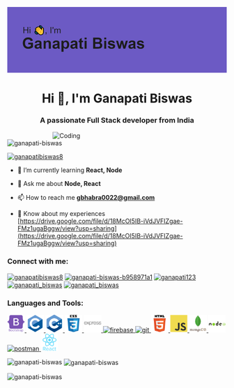 [![MasterHead](https://raw.githubusercontent.com/Ganapati-Biswas/Ganapati-Biswas/main/header.png)](https://github.com/Ganapati-Biswas)
<h1 align="center">Hi 👋, I'm Ganapati Biswas</h1>
<h3 align="center">A passionate Full Stack developer from India</h3>
<img align="right" alt="Coding" width="400" src="https://camo.githubusercontent.com/c1dcb74cc1c1835b1d716f5051499a2814c683c806b15f04b0eba492863703e9/68747470733a2f2f63646e2e6472696262626c652e636f6d2f75736572732f3733303730332f73637265656e73686f74732f363538313234332f6176656e746f2e676966">

<p align="left"> <img src="https://komarev.com/ghpvc/?username=ganapati-biswas&label=Profile%20views&color=0e75b6&style=flat" alt="ganapati-biswas" /> </p>


<p align="left"> <a href="https://twitter.com/ganapatibiswas8" target="blank"><img src="https://img.shields.io/twitter/follow/ganapatibiswas8?logo=twitter&style=for-the-badge" alt="ganapatibiswas8" /></a> </p>

- 🌱 I’m currently learning **React, Node**

- 💬 Ask me about **Node, React**

- 📫 How to reach me **gbhabra0022@gmail.com**

- 📄 Know about my experiences [https://drive.google.com/file/d/18McOI5IB-iVdJVFIZgae-FMz1ugaBggw/view?usp=sharing](https://drive.google.com/file/d/18McOI5IB-iVdJVFIZgae-FMz1ugaBggw/view?usp=sharing)

<h3 align="left">Connect with me:</h3>
<p align="left">
<a href="https://twitter.com/ganapatibiswas8" target="blank"><img align="center" src="https://raw.githubusercontent.com/rahuldkjain/github-profile-readme-generator/master/src/images/icons/Social/twitter.svg" alt="ganapatibiswas8" height="30" width="40" /></a>
<a href="https://linkedin.com/in/ganapati-biswas-b958971a1" target="blank"><img align="center" src="https://raw.githubusercontent.com/rahuldkjain/github-profile-readme-generator/master/src/images/icons/Social/linked-in-alt.svg" alt="ganapati-biswas-b958971a1" height="30" width="40" /></a>
<a href="https://www.codechef.com/users/ganapati123" target="blank"><img align="center" src="https://cdn.jsdelivr.net/npm/simple-icons@3.1.0/icons/codechef.svg" alt="ganapati123" height="30" width="40" /></a>
<a href="https://codeforces.com/profile/ganapati_biswas" target="blank"><img align="center" src="https://raw.githubusercontent.com/rahuldkjain/github-profile-readme-generator/master/src/images/icons/Social/codeforces.svg" alt="ganapati_biswas" height="30" width="40" /></a>
<a href="https://www.leetcode.com/ganapati_biswas" target="blank"><img align="center" src="https://raw.githubusercontent.com/rahuldkjain/github-profile-readme-generator/master/src/images/icons/Social/leet-code.svg" alt="ganapati_biswas" height="30" width="40" /></a>
</p>

<h3 align="left">Languages and Tools:</h3>
<p align="left"> <a href="https://getbootstrap.com" target="_blank" rel="noreferrer"> <img src="https://raw.githubusercontent.com/devicons/devicon/master/icons/bootstrap/bootstrap-plain-wordmark.svg" alt="bootstrap" width="40" height="40"/> </a> <a href="https://www.cprogramming.com/" target="_blank" rel="noreferrer"> <img src="https://raw.githubusercontent.com/devicons/devicon/master/icons/c/c-original.svg" alt="c" width="40" height="40"/> </a> <a href="https://www.w3schools.com/cpp/" target="_blank" rel="noreferrer"> <img src="https://raw.githubusercontent.com/devicons/devicon/master/icons/cplusplus/cplusplus-original.svg" alt="cplusplus" width="40" height="40"/> </a> <a href="https://www.w3schools.com/css/" target="_blank" rel="noreferrer"> <img src="https://raw.githubusercontent.com/devicons/devicon/master/icons/css3/css3-original-wordmark.svg" alt="css3" width="40" height="40"/> </a> <a href="https://expressjs.com" target="_blank" rel="noreferrer"> <img src="https://raw.githubusercontent.com/devicons/devicon/master/icons/express/express-original-wordmark.svg" alt="express" width="40" height="40"/> </a> <a href="https://firebase.google.com/" target="_blank" rel="noreferrer"> <img src="https://www.vectorlogo.zone/logos/firebase/firebase-icon.svg" alt="firebase" width="40" height="40"/> </a> <a href="https://git-scm.com/" target="_blank" rel="noreferrer"> <img src="https://www.vectorlogo.zone/logos/git-scm/git-scm-icon.svg" alt="git" width="40" height="40"/> </a> <a href="https://www.w3.org/html/" target="_blank" rel="noreferrer"> <img src="https://raw.githubusercontent.com/devicons/devicon/master/icons/html5/html5-original-wordmark.svg" alt="html5" width="40" height="40"/> </a> <a href="https://developer.mozilla.org/en-US/docs/Web/JavaScript" target="_blank" rel="noreferrer"> <img src="https://raw.githubusercontent.com/devicons/devicon/master/icons/javascript/javascript-original.svg" alt="javascript" width="40" height="40"/> </a> <a href="https://www.mongodb.com/" target="_blank" rel="noreferrer"> <img src="https://raw.githubusercontent.com/devicons/devicon/master/icons/mongodb/mongodb-original-wordmark.svg" alt="mongodb" width="40" height="40"/> </a> <a href="https://nodejs.org" target="_blank" rel="noreferrer"> <img src="https://raw.githubusercontent.com/devicons/devicon/master/icons/nodejs/nodejs-original-wordmark.svg" alt="nodejs" width="40" height="40"/> </a> <a href="https://postman.com" target="_blank" rel="noreferrer"> <img src="https://www.vectorlogo.zone/logos/getpostman/getpostman-icon.svg" alt="postman" width="40" height="40"/> </a> <a href="https://reactjs.org/" target="_blank" rel="noreferrer"> <img src="https://raw.githubusercontent.com/devicons/devicon/master/icons/react/react-original-wordmark.svg" alt="react" width="40" height="40"/> </a> </p>

<p><img align="left" src="https://github-readme-stats.vercel.app/api/top-langs?username=ganapati-biswas&show_icons=true&locale=en&layout=compact" alt="ganapati-biswas" /></p>

<p>&nbsp;<img align="center" src="https://github-readme-stats.vercel.app/api?username=ganapati-biswas&show_icons=true&locale=en" alt="ganapati-biswas" /></p>

<p><img align="center" src="https://github-readme-streak-stats.herokuapp.com/?user=ganapati-biswas&" alt="ganapati-biswas" /></p>
